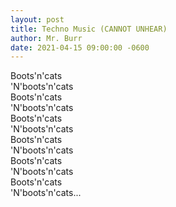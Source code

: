 ```yaml
---
layout: post
title: Techno Music (CANNOT UNHEAR)
author: Mr. Burr
date: 2021-04-15 09:00:00 -0600
---
```

Boots'n'cats  
'N'boots'n'cats  
Boots'n'cats  
'N'boots'n'cats  
Boots'n'cats  
'N'boots'n'cats  
Boots'n'cats  
'N'boots'n'cats  
Boots'n'cats  
'N'boots'n'cats  
Boots'n'cats  
'N'boots'n'cats...
